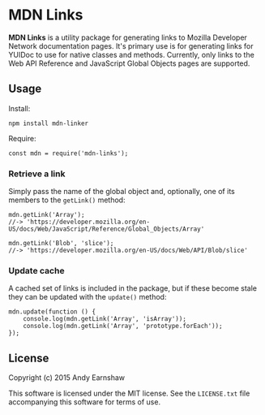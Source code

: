 # MDN Links 
__MDN Links__ is a utility package for generating links to Mozilla Developer Network documentation pages. It's primary use is for generating links for YUIDoc to use for native classes and methods. Currently, only links to the Web API Reference and JavaScript Global Objects pages are supported.

## Usage

Install:

    npm install mdn-linker

Require:

    const mdn = require('mdn-links');

### Retrieve a link
Simply pass the name of the global object and, optionally, one of its members to the `getLink()` method:

    mdn.getLink('Array');
    //-> 'https://developer.mozilla.org/en-US/docs/Web/JavaScript/Reference/Global_Objects/Array'

    mdn.getLink('Blob', 'slice');
    //-> 'https://developer.mozilla.org/en-US/docs/Web/API/Blob/slice'

### Update cache
A cached set of links is included in the package, but if these become stale they can be updated with the `update()` method:

    mdn.update(function () {
        console.log(mdn.getLink('Array', 'isArray'));
        console.log(mdn.getLink('Array', 'prototype.forEach'));
    }); 

## License

Copyright (c) 2015 Andy Earnshaw

This software is licensed under the MIT license.  See the `LICENSE.txt` file
accompanying this software for terms of use.

